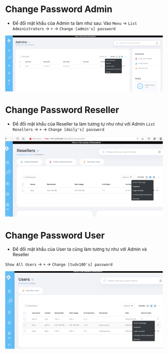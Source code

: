 # Change Password Admin
- Để đổi mật khẩu của Admin ta làm như sau: Vào `Menu` -> `List Administrators` -> `+` -> `Change [admin's] password`

<img src="imgservices/330.png">




# Change Password Reseller
- Để đổi mật khẩu của Reseller ta làm tương tự như như với Admin 
`List Resellers` -> `+` -> `Change [daily's] password`

<img src="imgservices/384.png">

# Change Password User
- Để đổi mật khẩu của User ta cũng làm tương tự như với Admin và Reseller

`Show All Users` -> `+` -> `Change [tudv100's] password`


<img src="imgservices/385.png">
